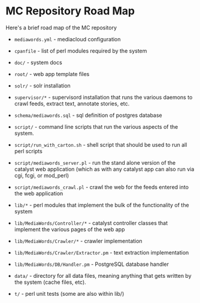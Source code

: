 # MC Repository Road Map

Here's a brief road map of the MC repository

* `mediawords.yml` - mediacloud configuration

* `cpanfile` - list of perl modules required by the system

* `doc/` - system docs

* `root/` - web app template files

* `solr/` - solr installation

* `supervisor/*` - supervisord installation that runs the various daemons to crawl feeds, extract text, annotate
  stories, etc.

* `schema/mediawords.sql` - sql definition of postgres database

* `script/` - command line scripts that run the various aspects of the system.

* `script/run_with_carton.sh` - shell script that should be used to run all perl scripts

* `script/mediawords_server.pl` - run the stand alone version of the catalyst
  web application (which as with any catalyst app can also run via cgi, fcgi,
  or mod_perl)

* `script/mediawords_crawl.pl` - crawl the web for the feeds entered into the
  web application

* `lib/*` - perl modules that implement the bulk of the functionality of the
  system

* `lib/MediaWords/Controller/*` - catalyst controller classes that implement
  the various pages of the web app

* `lib/MediaWords/Crawler/*` - crawler implementation

* `lib/MediaWords/Crawler/Extractor.pm` - text extraction implementation

* `lib/MediaWords/DB/Handler.pm` - PostgreSQL database handler

* `data/` - directory for all data files, meaning anything that gets written by the system (cache files, etc).

* `t/` - perl unit tests (some are also within lib/)
